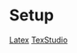 # Setup
[Latex](https://dzone.com/articles/installing-latex-ubuntu)
[TexStudio](https://www.texstudio.org/)

